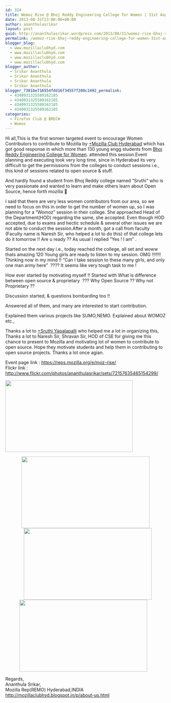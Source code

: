 ```yaml
---
id: 324
title: Womoz Rise @ Bhoj Reddy Engineering College for Women | 31st Aug,2013
date: 2013-08-31T23:00:00+00:00
author: ananthulasrikar
layout: post
guid: http://ananthulasrikar.wordpress.com/2013/08/31/womoz-rise-bhoj-reddy-engineering-college-for-women-31st-aug2013/
permalink: /womoz-rise-bhoj-reddy-engineering-college-for-women-31st-aug2013/
blogger_blog:
  - www.mozillaclubhyd.com
  - www.mozillaclubhyd.com
  - www.mozillaclubhyd.com
  - www.mozillaclubhyd.com
blogger_author:
  - Srikar Ananthula
  - Srikar Ananthula
  - Srikar Ananthula
  - Srikar Ananthula
blogger_7381be716554fdd16f34557f208c2492_permalink:
  - 4340931325589162185
  - 4340931325589162185
  - 4340931325589162185
  - 4340931325589162185
categories:
  - Firefox Club @ BRECW
  - Womoz
---
```

<div dir="ltr" style="text-align: left;">
  Hi all,This is the first women targeted event to encourage Women Contributors to contribute to Mozilla by <a class="g-profile" href="http://plus.google.com/114914029976520534653" target="_blank">+Mozilla Club Hyderabad</a> which has got good response in which more than 130 young engg students from <a href="http://www.brecw.ac.in/" target="_blank">Bhoj Reddy Engineering College for Women</a>. attended this session.Event planning and executing took very long time, since in Hyderabad its very difficult to get the permissions from the colleges to conduct sessions i.e., this kind of sessions related to open source & stuff.</p> 
  
  <p>
    And hardly found a student from Bhoj Reddy college named &#8220;Sruthi&#8221; who is very passionate and wanted to learn and make others learn about Open Source, hence forth mozilla 🙂
  </p>
  
  <p>
    I said that there are very less women contributors from our area, so we need to focus on this in order to get the number of women up, so I was planning for a &#8220;Womoz&#8221; session in their college. She approached Head of the Department(HOD) regarding the same, she accepted. Even though HOD accepted, due to exams and hectic schedule & several other issues we are not able to conduct the session.After a month, got a call from faculty (Faculty name is Naresh Sir, who helped a lot to do this) of that college lets do it tomorrow !! Are u ready ?? As usual I replied &#8220;Yes ! I am&#8221; .
  </p>
  
  <p>
    Started on the next day i.e., today reached the college, all set and woww thats amazing 120 Young girls are ready to listen to my session. OMG !!!!!!! Thinking now in my mind !! &#8220;Can I take session to these many girls, and only one man army here&#8221;  ???? It seems like very tough task to me !
  </p>
  
  <p>
    How ever started by motivating myself !! Started with What is difference between open source & proprietary  ??? Why Open Source ?? Why not Proprietary ??
  </p>
  
  <p>
    Discussion started, & questions bombarding too !!
  </p>
  
  <p>
    Answered all of them, and many are interested to start contribution.
  </p>
  
  <p>
    Explained them various projects like SUMO,NEMO. Explained about WOMOZ etc.,
  </p>
  
  <p>
    Thanks a lot to <a class="g-profile" href="http://plus.google.com/118281114357638998996" target="_blank">+Sruthi Yapalapalli</a> who helped me a lot in organizing this, Thanks a lot to Naresh Sir, Shravan Sir, HOD of CSE for giving me this chance to present to Mozilla and motivating lot of women to contribute to open source. Hope they motivate students and help them in contributing to open source projects. Thanks a lot once agian.
  </p>
  
  <p>
    Event page link : <a href="https://reps.mozilla.org/e/moz-rise/">https://reps.mozilla.org/e/moz-rise/</a><br /> Flickr link :  <a href="http://www.flickr.com/photos/ananthulasrikar/sets/72157635465154299/">http://www.flickr.com/photos/ananthulasrikar/sets/72157635465154299/</a>
  </p>
  
  <div class="separator" style="clear: both; text-align: center;">
    <a style="clear: left; float: left; margin-bottom: 1em; margin-right: 1em;" href="http://ananthulasrikar.files.wordpress.com/2013/08/12d9c-wp_20130831_011.jpg"><img class=" alignleft" src="http://ananthulasrikar.files.wordpress.com/2013/08/12d9c-wp_20130831_011.jpg?w=300" alt="" width="400" height="225" border="0" /></a><a style="margin-left: 1em; margin-right: 1em;" href="http://ananthulasrikar.files.wordpress.com/2013/08/7855c-wp_20130831_013.jpg"><img class=" alignnone" src="http://ananthulasrikar.files.wordpress.com/2013/08/7855c-wp_20130831_013.jpg?w=300" alt="" width="402" height="225" border="0" /></a>
  </div>
  
  <div class="separator" style="clear: both; text-align: center;">
    <a style="margin-left: 1em; margin-right: 1em;" href="http://ananthulasrikar.files.wordpress.com/2013/08/e23f0-wp_20130831_071.jpg"><img class=" alignleft" src="http://ananthulasrikar.files.wordpress.com/2013/08/4dfa2-wp_20130831_052.jpg" alt="" width="402" height="225" border="0" /> <img class=" alignnone" src="http://ananthulasrikar.files.wordpress.com/2013/08/e23f0-wp_20130831_071.jpg?w=300" alt="" width="402" height="226" border="0" /></a>
  </div>
  
  <p>
    Regards,<br /> Ananthula Srikar,<br /> Mozilla Rep(REMO) Hyderabad,INDIA<br /> <a href="http://mozillaclubhyd.blogspot.in/p/about-us.html">http://mozillaclubhyd.blogspot.in/p/about-us.html</a>
  </p>
</div>